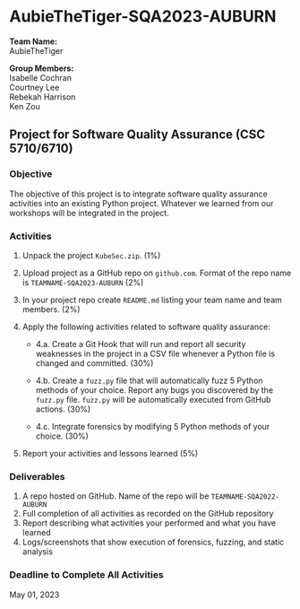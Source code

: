 # AubieTheTiger-SQA2023-AUBURN

**Team Name:** <br />
AubieTheTiger

**Group Members:** <br />
Isabelle Cochran <br />
Courtney Lee <br />
Rebekah Harrison <br />
Ken Zou

## Project for Software Quality Assurance (CSC 5710/6710) 

### Objective 

The objective of this project is to integrate software quality assurance activities into an existing Python project. Whatever we learned from our workshops will be integrated in the project. 

### Activities 

1. Unpack the project `KubeSec.zip`. (1%)
2. Upload project as a GitHub repo on `github.com`. Format of the repo name is `TEAMNAME-SQA2023-AUBURN`  (2%)
3. In your project repo create `README.md` listing your team name and team members. (2%)
4. Apply the following activities related to software quality assurance:

   - 4.a. Create a Git Hook that will run and report all security weaknesses in the project in a CSV file whenever a Python file is changed and committed. (30%)

   - 4.b. Create a `fuzz.py` file that will automatically fuzz 5 Python methods of your choice. Report any bugs you discovered by the `fuzz.py` file. `fuzz.py` will be automatically executed from GitHub actions. (30%)

   - 4.c. Integrate forensics by modifying 5 Python methods of your choice. (30%)

5. Report your activities and lessons learned (5%)   

### Deliverables 

1. A repo hosted on GitHub. Name of the repo will be `TEAMNAME-SQA2022-AUBURN` 
2. Full completion of all activities as recorded on the GitHub repository 
3. Report describing what activities your performed and what you have learned 
4. Logs/screenshots that show execution of forensics, fuzzing, and static analysis 

### Deadline to Complete All Activities 

May 01, 2023 
